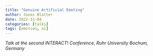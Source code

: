 ```yaml
---
title: "Genuine Artificial Emoting"
author: Jonas Blatter
date: 2022-11-04
categories: [talks]
tags: [emotion, ai]
---
```


*Talk at the second INTERACT! Conference, Ruhr University Bochum, Germany*
